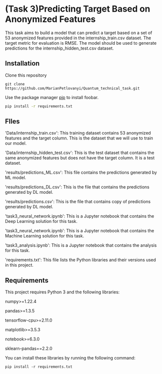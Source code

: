 # (Task 3)Predicting Target Based on Anonymized Features

This task aims to build a model that can predict a target based on a set of 53 anonymized features provided in the internship_train.csv dataset. The target metric for evaluation is RMSE. The model should be used to generate predictions for the internship_hidden_test.csv dataset.

## Installation
Clone this repository
```
git clone https://github.com/MarianPetlovanyi/Quantum_technical_task.git
```
Use the package manager [pip](https://pip.pypa.io/en/stable/) to install foobar.

```bash
pip install -r requirements.txt
```
## FIles
'Data/internship_train.csv': This training dataset contains 53 anonymized features and the target column. This is the dataset that we will use to train our model.

'Data/internship_hidden_test.csv': This is the test dataset that contains the same anonymized features but does not have the target column. It is a test dataset.

'results/predictions_ML.csv': This file contains the predictions generated by ML model.

'results/predictions_DL.csv': This is the file that contains the predictions generated by DL model.

'results/predictions.csv': This is the file that contains copy of predictions generated by DL model.

'task3_neural_network.ipynb': This is a Jupyter notebook that contains the Deep Learning solution for this task.

'task3_neural_network.ipynb': This is a Jupyter notebook that contains the Machine Learning solution for this task.

'task3_analysis.ipynb': This is a Jupyter notebook that contains the analysis for this task.

'requirements.txt': This file lists the Python libraries and their versions used in this project.

## Requirements
This project requires Python 3 and the following libraries:

numpy>=1.22.4

pandas>=1.3.5

tensorflow-cpu>=2.11.0

matplotlib>=3.5.3

notebook>=6.3.0

sklearn-pandas==2.2.0

You can install these libraries by running the following command:
```
pip install -r requirements.txt
```